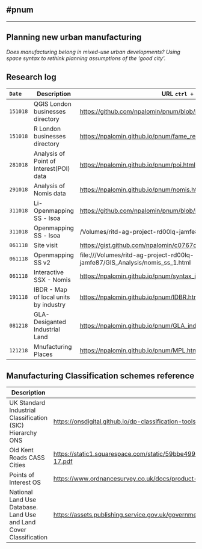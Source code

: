 ## #pnum
---
## Planning new urban manufacturing

*Does manufacturing belong in mixed-use urban developments? Using
space syntax to rethink planning assumptions of the ‘good city'.*

## Research log

|`Date`|Description|URL `ctrl + click`|
|:---|---|---|
|`151018`|QGIS London businesses directory|https://github.com/npalomin/pnum/blob/master/AUX.md |
|`151018`|R London businesses directory|https://npalomin.github.io/pnum/fame_rev.html  |
|`281018`|Analysis of Point of Interest(POI) data|https://npalomin.github.io/pnum/poi.html |
|`291018`|Analysis of Nomis data|https://npalomin.github.io/pnum/nomis.html  |
|`311018`|Li-Openmapping SS - lsoa|https://github.com/npalomin/pnum/blob/master/ss_lsoa_light.md  |
|`311018`|Openmapping SS - lsoa|/Volumes/ritd-ag-project-rd00lq-jamfe87/GIS_Analysis/nomis_ss.html  |
|`061118`|Site visit|https://gist.github.com/npalomin/c0767c782323539f3291c9c36e2ecdd5 |
|`061118`|Openmapping SS v2|file:///Volumes/ritd-ag-project-rd00lq-jamfe87/GIS_Analysis/nomis_ss_1.html |
|`061118`|Interactive SSX - Nomis|https://npalomin.github.io/pnum/syntax_interactive.html  |
|`191118`|IBDR - Map of local units by industry |https://npalomin.github.io/pnum/IDBR.html  |
|`081218`|GLA-Desiganted Industrial Land|https://npalomin.github.io/pnum/GLA_indLand/GLA_indLand.html  |
|`121218`|Mnufacturing Places|https://npalomin.github.io/pnum/MPL.html  |
      

## Manufacturing Classification schemes reference

|Description|URL|
|----|----|
|UK Standard Industrial Classification (SIC) Hierarchy ONS|https://onsdigital.github.io/dp-classification-tools/standard-industrial-classification/ONS_SIC_hierarchy_view.html|
|Old Kent Roads CASS Cities|https://static1.squarespace.com/static/59bbe4992994ca1b4f8b771c/t/59c42ae946c3c4e076d4b38e/1506028307559/Cass+Cities+OKR+A+to+Z+2016-17.pdf|
|Points of Interest OS|https://www.ordnancesurvey.co.uk/docs/product-schemas/points-of-interest-classification-scheme.pdf|
|National Land Use Database. Land Use and Land Cover Classification |https://assets.publishing.service.gov.uk/government/uploads/system/uploads/attachment_data/file/11493/144275.pdf|
